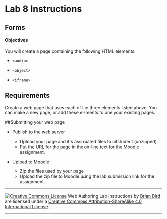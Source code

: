 # Lab 8 Instructions

## Forms

#### Objectives

You will create a page containing the following HTML elements:

- `<audio>`

- `<object>`

- `<iframe>`

  

## Requirements

Create a web page that uses each of the three elements listed above. You can make a new page, or add these elements to one your existing pages.

##Submitting your web page

- Publish to the web server

  - Upload your page and it's associated files to citstudent (unzipped).
  - Put the URL for the page in the on-line text for the Moodle assignment.

- Upload to Moodle

  - Zip the files used by your page.
  - Upload the zip file to Moodle using the lab submission link for the assignment.
  


------

[![Creative Commons License](https://i.creativecommons.org/l/by-sa/4.0/88x31.png)](http://creativecommons.org/licenses/by-sa/4.0/) Web Authoring Lab Instructions by [Brian Bird](https://profbird.dev) are licensed under a [Creative Commons Attribution-ShareAlike 4.0 International License](http://creativecommons.org/licenses/by-sa/4.0/). 

------------



